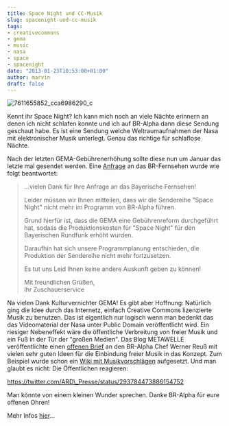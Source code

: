 ```yaml
---
title: Space Night und CC-Musik
slug: spacenight-und-cc-musik
tags:
- creativecommons
- gema
- music
- nasa
- space
- spacenight
date: "2013-01-23T10:53:00+01:00"
author: marvin
draft: false
---
```

![7611655852_cca6986290_c](/images/7611655852_cca6986290_c.jpg)

Kennt ihr Space Night? Ich kann mich noch an viele Nächte erinnern an
denen ich nicht schlafen konnte und ich auf BR-Alpha dann diese Sendung
geschaut habe. Es ist eine Sendung welche Weltraumaufnahmen der Nasa mit
elektronischer Musik unterlegt. Genau das richtige für schlaflose
Nächte.

Nach der letzten GEMA-Gebührenerhöhung sollte diese nun um Januar das
letzte mal gesendet werden. Eine
[Anfrage](http://research-institute.blogspot.de/2013/01/space-night-auf-br-alpha.html)
an das BR-Fernsehen wurde wie folgt beantwortet:

> …vielen Dank für Ihre Anfrage an das Bayerische Fernsehen!
>
> Leider müssen wir Ihnen mitteilen, dass wir die Sendereihe "Space
> Night" nicht mehr im Programm von BR-Alpha führen.
>
> Grund hierfür ist, dass die GEMA eine Gebührenreform durchgeführt hat,
> sodass die Produktionskosten für "Space Night" für den Bayerischen
> Rundfunk erhöht wurden.
>
> Daraufhin hat sich unsere Programmplanung entschieden, die Produktion
> der Sendereihe nicht mehr fortzusetzen.
>
> Es tut uns Leid Ihnen keine andere Auskunft geben zu können!
>
> Mit freundlichen Grüßen,  
>  Ihr Zuschauerservice

Na vielen Dank Kulturvernichter GEMA! Es gibt aber Hoffnung: Natürlich
ging die Idee durch das Internetz, einfach Creative Commons lizenzierte
Musik zu benutzen. Das ist eigentlich nur logisch wenn man bedenkt das
das Videomaterial der Nasa unter Public Domain veröffentlicht wird. Ein
riesiger Nebeneffekt wäre die öffentliche Verbreitung von freier Musik
und ein Fuß in der Tür der "großen Medien". Das Blog METAWELLE
veröffentlichte einen [offenen
Brief](http://metawelle.net/2013/01/18/netaudio-space-night) an den
BR-Alpha Chef Werner Reuß mit vielen sehr guten Ideen für die Einbindung
freier Musik in das Konzept. Zum Beispiel wurde schon ein [Wiki mit
Musikvorschlägen](http://wiki.superpolar.com/index.php?title=GEMA-freie_Musik_f%C3%BCr_die_SpaceNight)
aufgesetzt. Und man glaubt es nicht: Die Öffentlichen reagieren:

https://twitter.com/ARD\_Presse/status/293784473886154752

Man könnte von einem kleinen Wunder sprechen. Danke BR-Alpha für eure
offenen Ohren!

Mehr Infos [hier](http://www.heise.de/tp/blogs/6/153598)...